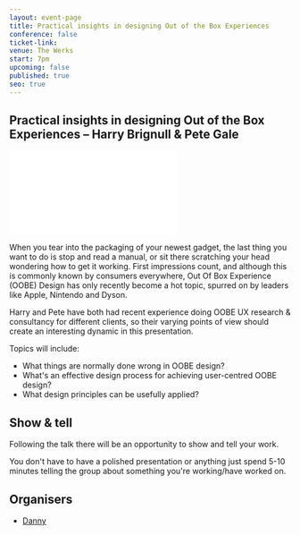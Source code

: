 ```yaml
---
layout: event-page
title: Practical insights in designing Out of the Box Experiences
conference: false
ticket-link: 
venue: The Werks
start: 7pm
upcoming: false
published: true
seo: true
---
```


## Practical insights in designing Out of the Box Experiences – Harry Brignull & Pete Gale

<div class="responsive-height-limiter"><div class="embed-container vga"><iframe src="//www.slideshare.net/slideshow/embed_code/557597" frameborder="0" scrolling="no" allowfullscreen></iframe></div></div>

When you tear into the packaging of your newest gadget, the last thing you want to do is stop and read a manual, or sit there scratching your head wondering how to get it working. First impressions count, and although this is commonly known by consumers everywhere, Out Of Box Experience (OOBE) Design has only recently become a hot topic, spurred on by leaders like Apple, Nintendo and Dyson.

Harry and Pete have both had recent experience doing OOBE UX research & consultancy for different clients, so their varying points of view should create an interesting dynamic in this presentation. 

Topics will include:

- What things are normally done wrong in OOBE design?
- What's an effective design process for achieving user-centred OOBE design?
- What design principles can be usefully applied?

## Show & tell

Following the talk there will be an opportunity to show and tell your work.

You don't have to have a polished presentation or anything just spend 5-10 minutes telling the group about something you're working/have worked on.

## Organisers

- <a href="https://uxbri.org/about/#danny">Danny</a>
